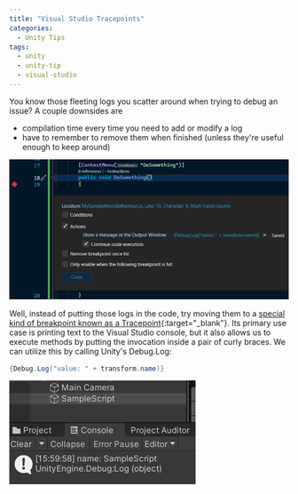 ```yaml
---
title: "Visual Studio Tracepoints"
categories:
  - Unity Tips
tags:
  - unity
  - unity-tip
  - visual-studio
---
```


You know those fleeting logs you scatter around when trying to debug an issue? A couple downsides are
- compilation time every time you need to add or modify a log
- have to remember to remove them when finished (unless they're useful enough to keep around)

![script-template1](/assets/images/vs-tracepoints.png)

Well, instead of putting those logs in the code, try moving them to a [special kind of breakpoint known as a Tracepoint](https://devblogs.microsoft.com/visualstudio/tracepoints/){:target="_blank"}. Its primary use case is printing text to the Visual Studio console, but it also allows us to execute methods by putting the invocation inside a pair of curly braces. We can utilize this by calling Unity's Debug.Log:

```csharp
{Debug.Log("value: " + transform.name)}
```

![script-template1](/assets/images/vs-tracepoints2.png)